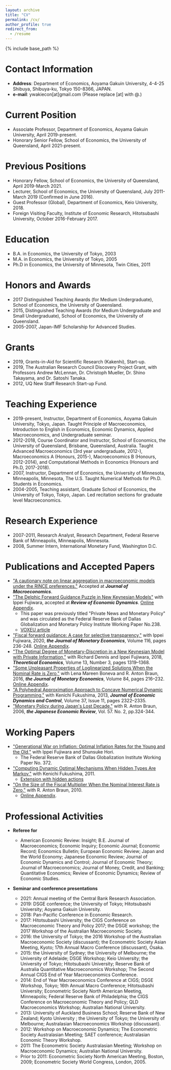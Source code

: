 ```yaml
---
layout: archive
title: "CV"
permalink: /cv/
author_profile: true
redirect_from:
  - /resume
---
```


{% include base_path %}

Contact Information
======
* **Address**: Department of Economics, Aoyama Gakuin University, 4-4-25 Shibuya, Shibuya-ku, Tokyo 150-8366, JAPAN.
* **e-mail**: ywakiecon[at]gmail.com    (Please replace [at] with @.)

Current Position
======
* Associate Professor, Department of Economics, Aoyama Gakuin University, April 2019-present.
* Honorary Senior Fellow, School of Economics, the University of Queensland, April 2021-present.

Previous Positions
======
* Honorary Fellow, School of Economics, the University of Queensland, April 2019-March 2021.
* Lecturer, School of Economics, the University of Queensland, July 2011-March 2019 (Confirmed in June 2016).
* Guest Professor (Global), Department of Economics, Keio University, 2018.
* Foreign Visiting Faculty, Institute of Economic Research, Hitotsubashi University, October 2016-February 2017.


Education
======
* B.A. in Economics, the University of Tokyo, 2003
* M.A. in Economics, the University of Tokyo, 2005
* Ph.D in Economics, the University of Minnesota, Twin Cities, 2011

Honors and Awards
======
* 2017 Distinguished Teaching Awards (for Medium Undergraduate), School of Economics, the University of Queensland.
* 2015, Distinguished Teaching Awards (for Medium Undergraduate and Small Undergraduate), School of Economics, the University of Queensland.
* 2005-2007, Japan-IMF Scholarship for Advanced Studies. 

Grants
======
* 2019, Grants-in-Aid for Scientific Research (Kakenhi), Start-up.
* 2019, The Australian Research Council Discovery Project Grant, with Professors Andrew McLennan, Dr. Christoph Mueller, Dr. Shino Takayama, and Dr. Satoshi Tanaka. 
* 2012, UQ New Staff Research Start-up Fund.

Teaching Experience
======
* 2019-present, Instructor, Department of Economics, Aoyama Gakuin University, Tokyo, Japan. Taught Principle of Macroeconomics, Introduction to English in Economics, Economic Dynamics, Applied Macroeconomics, and Undergraduate seminar.
* 2012-2018, Course Coordinator and Instructor, School of Economics, the University of Queensland, Brisbane, Queensland, Australia. Taught Advanced Macroeconomics (3rd year undergraduate, 2012-), Macroeconomics A (Honours, 2015-), Macroeconomics B (Honours, 2012-2014), and Computational Methods in Economics (Honours and Ph.D, 2017-2018).
* 2007, Instructor, Department of Economics, the University of Minnesota, Minneapolis, Minnesota, The U.S. Taught Numerical Methods for Ph.D. Students in Economics.
* 2004-2005, Teaching assistant, Graduate School of Economics, the University of Tokyo, Tokyo, Japan. Led recitation sections for graduate level Macroeconomics.

Research Experience
======
* 2007-2011, Research Analyst, Research Department, Federal Reserve Bank of Minneapolis, Minneapolis, Minnesota.
* 2008, Summer Intern, International Monetary Fund, Washington D.C.

Publications and Accepted Papers
======
* ["A cautionary note on linear aggregation in macroeconomic models under the RINCE preferences."](/files/Waki_RINCE.pdf) Accepted at ***Journal of Macroeconomics***. 
* ["The Delphic Forward Guidance Puzzle in New Keynesian Models"](https://www.sciencedirect.com/science/article/pii/S1094202521000752?dgcid=author) with Ippei Fujiwara, accepted at ***Review of Economic Dynamics***. [Online Appendix](/files/Fujiwara_Waki_DFGP_OnlineAppendix.pdf).
  * This paper was previously titled "Private News and Monetary Policy" and was circulated as the Federal Reserve Bank of Dallas Globalization and Monetary Policy Institute Working Paper No.238. 
  * [VOXEU article](https://voxeu.org/article/private-news-and-monetary-policy)
* ["Fiscal forward guidance: A case for selective transparency,"](https://doi.org/10.1016/j.jmoneco.2019.10.007) with Ippei Fujiwara, 2020,  ***the Journal of Monetary Economics***, Volume 116, pages 236-248. [Online Appendix](/files/Fujiwara_Waki_FFG_Appendix.pdf).
* ["The Optimal Degree of Monetary-Discretion in a New Keynesian Model with Private Information,"](https://econtheory.org/ojs/index.php/te/article/view/20181319) with Richard Dennis and Ippei Fujiwara, 2018, ***Theoretical Economics***, Volume 13, Number 3, pages 1319–1368. 
* ["Some Unpleasant Properties of Loglinearized Solutions When the Nominal Rate is Zero,"](https://doi.org/10.1016/j.jmoneco.2016.10.012) with Lena Mareen Boneva and R. Anton Braun, 2016, ***the Journal of Monetary Economics***, Volume 84, pages 216–232. [Online Appendix](/files/Boneva_Braun_Waki_2016_jme_append.pdf).
* ["A Polyhedral Approximation Approach to Concave Numerical Dynamic Programming,"](https://doi.org/10.1016/j.jedc.2013.06.001) with Kenichi Fukushima, 2013, ***Journal of Economic Dynamics and Control***, Volume 37, Issue 11, pages 2322–2335. 
* ["Monetary Policy during Japan's Lost Decade,"](https://doi.org/10.1111/j.1468-5876.2006.00371.x) with R. Anton Braun, 2006, ***the Japanese Economic Review***, Vol. 57. No. 2, pp.324-344.

Working Papers
======

* ["Generational War on Inflation: Optimal Inflation Rates for the Young and the Old,"](https://www.dallasfed.org/~/media/documents/institute/wpapers/2019/0372.pdf) with Ippei Fujiwara and Shunsuke Hori.
  * The Federal Reserve Bank of Dallas Globalization Institute Working Paper No. 372.    
* ["Computing Dynamic Optimal Mechanisms When Hidden Types Are Markov,"](/files/Fukushima_Waki.pdf) with Kenichi Fukushima, 2011. 
  * [Extension with hidden actions](/files/Fukushima_Waki_extension_hidden_actions.pdf)
* ["On the Size of the Fiscal Multiplier When the Nominal Interest Rate is Zero,"](/files/Braun_Waki_2010.pdf) with R. Anton Braun, 2010.   
  * [Online Appendix](/files/Braun_Waki_2010_Appendix.pdf). 
 

Professional Activities
======
* **Referee for**
  * American Economic Review: Insight; B.E. Journal of Macroeconomics; Economic Inquiry; Economic Journal; Economic Record; Economics Bulletin; European Economic Review; Japan and the World Economy; Japanese Economic Review; Journal of Economic Dynamics and Control; Journal of Economic Theory; Journal of Macroeconomics; Journal of Money, Credit, and Banking; Quantitative Economics; Review of Economic Dynamics; Review of Economic Studies. 

* **Seminar and conference presentations**
  * 2021: Annual meeting of the Central Bank Research Association.
  * 2019: DSGE conference; the University of Tokyo; Hitotsubashi University; Aoyama Gakuin University. 
  * 2018: Pan-Pacific Conference in Economic Research.
  * 2017: Hitotsubashi University; the CIGS Conference on Macroeconomic Theory and Policy 2017; the DSGE workshop; the 2017 Workshop of the Australian Macroeconomic Society.
  * 2016: the University of Tokyo; the 2016 Workshop of the Australian Macroeconomic Society (discussant); the Econometric Society Asian Meeting, Kyoto; 17th Annual Macro Conference (discussant), Osaka.
  * 2015: the University of Sydney; the University of Melbourne; the University of Adelaide; DSGE Workshop; Keio University; the University of Tokyo; Hitotsubashi University; Reserve Bank of Australia Quantitative Macroeconomics Workshop; The Second Annual CIGS End of Year Macroeconomics Conference.
  * 2014: End of Year Macroeconomics Conference at CIGS; DSGE Workshop, Tokyo; 16th Annual Macro Conference; Hitotsubashi University; Econometric Society North American Meeting, Minneapolis; Federal Reserve Bank of Philadelphia; the CIGS Conference on Macroeconomic Theory and Policy; QLD Macroeconomics Workshop; Australian National University.
  * 2013: University of Auckland Business School; Reserve Bank of New Zealand; Kyoto University ; the University of Tokyo; the University of Melbourne; Australasian Macroeconomics Workshop (discussant).
  * 2012: Workshop on Macroeconomic Dynamics; The Econometric Society Australasian Meeting; SAET conference; Australasian Economic Theory Workshop.
  * 2011: The Econometric Society Australasian Meeting; Workshop on Macroeconomic Dynamics;  Australian National University.
  * Prior to 2011: Econometric Society North American Meeting, Boston, 2009; Econometric Society World Congress, London, 2005.